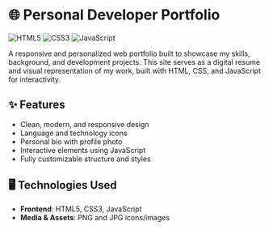 # 🌐 Personal Developer Portfolio

![HTML5](https://img.shields.io/badge/HTML5-E34F26?style=for-the-badge&logo=html5&logoColor=white)
![CSS3](https://img.shields.io/badge/CSS3-1572B6?style=for-the-badge&logo=css3&logoColor=white)
![JavaScript](https://img.shields.io/badge/JavaScript-F7DF1E?style=for-the-badge&logo=javascript&logoColor=black)

A responsive and personalized web portfolio built to showcase my skills, background, and development projects. This site serves as a digital resume and visual representation of my work, built with HTML, CSS, and JavaScript for interactivity.

## ✨ Features

- Clean, modern, and responsive design
- Language and technology icons
- Personal bio with profile photo
- Interactive elements using JavaScript
- Fully customizable structure and styles

## 🖥️ Technologies Used

- **Frontend**: HTML5, CSS3, JavaScript
- **Media & Assets**: PNG and JPG icons/images
